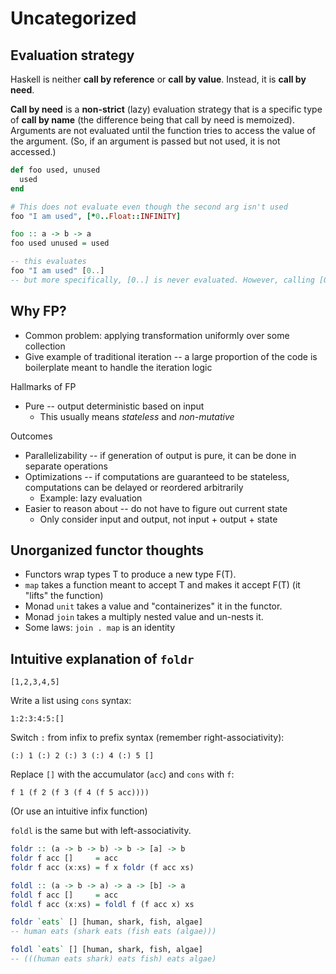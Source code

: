 # Uncategorized

## Evaluation strategy

Haskell is neither **call by reference** or **call by value**. Instead, it is **call by need**.

**Call by need** is a **non-strict** (lazy) evaluation strategy that is a specific type of **call by name** (the difference being that call by need is memoized). Arguments are not evaluated until the function tries to access the value of the argument. (So, if an argument is passed but not used, it is not accessed.)

```ruby
def foo used, unused
  used
end

# This does not evaluate even though the second arg isn't used
foo "I am used", [*0..Float::INFINITY]
```

```haskell
foo :: a -> b -> a
foo used unused = used

-- this evaluates
foo "I am used" [0..]
-- but more specifically, [0..] is never evaluated. However, calling [0..] in GHCI causes an infinite stream of numbers to be printed to console
```

## Why FP?

* Common problem: applying transformation uniformly over some collection
* Give example of traditional iteration -- a large proportion of the code is boilerplate meant to handle the iteration logic

Hallmarks of FP

* Pure -- output deterministic based on input
	* This usually means *stateless* and *non-mutative*

Outcomes

* Parallelizability -- if generation of output is pure, it can be done in separate operations
* Optimizations -- if computations are guaranteed to be stateless, computations can be delayed or reordered arbitrarily
	* Example: lazy evaluation
* Easier to reason about -- do not have to figure out current state
	* Only consider input and output, not input + output + state

## Unorganized functor thoughts

* Functors wrap types T to produce a new type F(T).
* `map` takes a function meant to accept T and makes it accept F(T) (it "lifts" the function)
* Monad `unit` takes a value and "containerizes" it in the functor.
* Monad `join` takes a multiply nested value and un-nests it.
* Some laws:
	`join . map` is an identity

## Intuitive explanation of `foldr`

`[1,2,3,4,5]`

Write a list using `cons` syntax:

`1:2:3:4:5:[]`

Switch `:` from infix to prefix syntax (remember right-associativity):

`(:) 1 (:) 2 (:) 3 (:) 4 (:) 5 []`

Replace `[]` with the accumulator (`acc`) and `cons` with `f`:

`f 1 (f 2 (f 3 (f 4 (f 5 acc))))`

(Or use an intuitive infix function)

`foldl` is the same but with left-associativity.

```haskell
foldr :: (a -> b -> b) -> b -> [a] -> b
foldr f acc []     = acc
foldr f acc (x:xs) = f x foldr (f acc xs)

foldl :: (a -> b -> a) -> a -> [b] -> a
foldl f acc []     = acc
foldl f acc (x:xs) = foldl f (f acc x) xs

foldr `eats` [] [human, shark, fish, algae]
-- human eats (shark eats (fish eats (algae)))

foldl `eats` [] [human, shark, fish, algae]
-- (((human eats shark) eats fish) eats algae)
```
